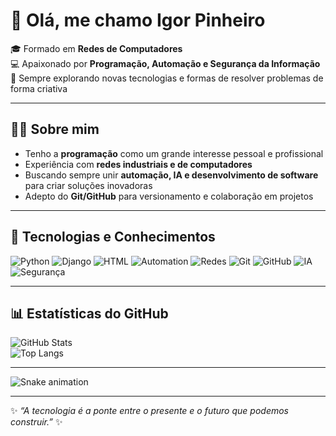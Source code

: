# 👋 Olá, me chamo Igor Pinheiro  

🎓 Formado em **Redes de Computadores**  
💻 Apaixonado por **Programação, Automação e Segurança da Informação**  
🚀 Sempre explorando novas tecnologias e formas de resolver problemas de forma criativa  

---

## 🧑‍💻 Sobre mim
- Tenho a **programação** como um grande interesse pessoal e profissional  
- Experiência com **redes industriais e de computadores**  
- Buscando sempre unir **automação, IA e desenvolvimento de software** para criar soluções inovadoras  
- Adepto do **Git/GitHub** para versionamento e colaboração em projetos  

---

## 🚩 Tecnologias e Conhecimentos

![Python](https://img.shields.io/badge/Python-3776AB?style=for-the-badge&logo=python&logoColor=white)
![Django](https://img.shields.io/badge/Django-092E20?style=for-the-badge&logo=django&logoColor=white)
![HTML](https://img.shields.io/badge/HTML5-E34F26?style=for-the-badge&logo=html5&logoColor=white)
![Automation](https://img.shields.io/badge/Automação%20Industrial-FF9800?style=for-the-badge&logo=siemens&logoColor=white)
![Redes](https://img.shields.io/badge/Redes%20de%20Computadores-0052CC?style=for-the-badge&logo=cisco&logoColor=white)
![Git](https://img.shields.io/badge/Git-F05032?style=for-the-badge&logo=git&logoColor=white)
![GitHub](https://img.shields.io/badge/GitHub-181717?style=for-the-badge&logo=github&logoColor=white)
![IA](https://img.shields.io/badge/Inteligência%20Artificial-8A2BE2?style=for-the-badge&logo=openai&logoColor=white)
![Segurança](https://img.shields.io/badge/Segurança%20da%20Informação-4CAF50?style=for-the-badge&logo=kalilinux&logoColor=white)

---

## 📊 Estatísticas do GitHub

![GitHub Stats](https://github-readme-stats.vercel.app/api?username=IgorPinheiro&show_icons=true&theme=tokyonight)  
![Top Langs](https://github-readme-stats.vercel.app/api/top-langs/?username=IgorPinheiro&layout=compact&theme=tokyonight)

---

![Snake animation](https://github.com/IgorPinheiro/IgorPinheiro/blob/output/github-contribution-grid-snake.svg)

---

✨ _“A tecnologia é a ponte entre o presente e o futuro que podemos construir.”_ ✨


